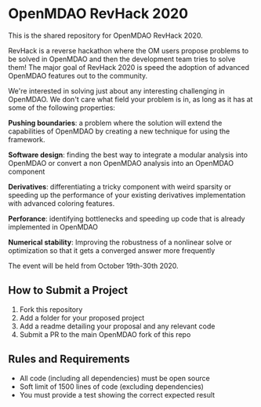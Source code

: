 # OpenMDAO RevHack 2020

This is the shared repository for OpenMDAO RevHack 2020. 

RevHack is a reverse hackathon where the OM users propose problems to be solved in OpenMDAO and then the development team tries to solve them! 
The major goal of RevHack 2020 is speed the adoption of advanced OpenMDAO features out to the community. 

We're interested in solving just about any interesting challenging in OpenMDAO. 
We don't care what field your problem is in, as long as it has at some of the following properties: 

**Pushing boundaries**: a problem where the solution will extend the capabilities of OpenMDAO by creating a new technique for using the framework. 

**Software design**: finding the best way to integrate a modular analysis into OpenMDAO or convert a non OpenMDAO analysis into an OpenMDAO component 

**Derivatives**: differentiating a tricky component with weird sparsity or speeding up the performance of your existing derivatives implementation with advanced coloring features. 

**Perforance**: identifying bottlenecks and speeding up code that is already implemented in OpenMDAO 

**Numerical stability**: Improving the robustness of a nonlinear solve or optimization so that it gets a converged answer more frequently


The event will be held from October 19th-30th 2020. 

## How to Submit a Project

1. Fork this repository
2. Add a folder for your proposed project
3. Add a readme detailing your proposal and any relevant code
4. Submit a PR to the main OpenMDAO fork of this repo

## Rules and Requirements

- All code (including all dependencies) must be open source 
- Soft limit of 1500 lines of code (excluding dependencies)
- You must provide a test showing the correct expected result

